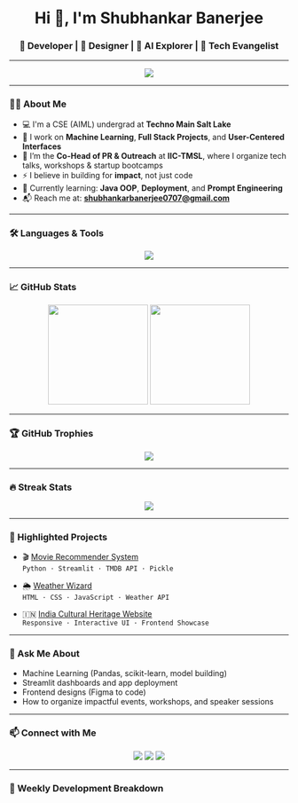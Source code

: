 <h1 align="center">Hi 👋, I'm Shubhankar Banerjee</h1>
<h3 align="center">🚀 Developer | 🎨 Designer | 🤖 AI Explorer | 🎤 Tech Evangelist</h3>

---

<p align="center">
  <img src="https://readme-typing-svg.demolab.com/?lines=CS+Student+%7C+AI+ML+Practitioner+%7C+UI%2FUX+Designer+%7C+Event+Organizer;Always%20learning%20and%20building%20✨&center=true&width=600&height=45">
</p>

---

### 👨‍💻 About Me

- 💻 I'm a CSE (AIML) undergrad at **Techno Main Salt Lake**
- 🧠 I work on **Machine Learning**, **Full Stack Projects**, and **User-Centered Interfaces**
- 🎤 I’m the **Co-Head of PR & Outreach** at **IIC-TMSL**, where I organize tech talks, workshops & startup bootcamps
- ⚡ I believe in building for **impact**, not just code
- 🌱 Currently learning: **Java OOP**, **Deployment**, and **Prompt Engineering**
- 📬 Reach me at: **shubhankarbanerjee0707@gmail.com**

---

### 🛠️ Languages & Tools

<p align="center">
  <img src="https://skillicons.dev/icons?i=python,java,js,html,css,figma,react,streamlit,flask,git,github,vscode,mongodb,bootstrap" />
</p>

---

### 📈 GitHub Stats

<p align="center">
  <img src="https://github-readme-stats.vercel.app/api?username=Shubhankar-hub&show_icons=true&theme=tokyonight&hide=contribs&count_private=true" height="180">
  <img src="https://github-readme-stats.vercel.app/api/top-langs/?username=Shubhankar-hub&layout=compact&theme=tokyonight" height="180">
</p>

---

### 🏆 GitHub Trophies

<p align="center">
  <img src="https://github-profile-trophy.vercel.app/?username=Shubhankar-hub&theme=matrix&column=7" />
</p>

---

### 🔥 Streak Stats

<p align="center">
  <img src="https://github-readme-streak-stats.herokuapp.com/?user=Shubhankar-hub&theme=radical&hide_border=true" />
</p>

---

### 📌 Highlighted Projects

- 🎬 [Movie Recommender System](https://github.com/Shubhankar-hub/AI)  
  `Python · Streamlit · TMDB API · Pickle`

- 🌦️ [Weather Wizard](https://github.com/Shubhankar-hub/Weather)  
  `HTML · CSS · JavaScript · Weather API`

- 🇮🇳 [India Cultural Heritage Website](https://github.com/Shubhankar-hub)  
  `Responsive · Interactive UI · Frontend Showcase`

---

### 💬 Ask Me About

- Machine Learning (Pandas, scikit-learn, model building)
- Streamlit dashboards and app deployment
- Frontend designs (Figma to code)
- How to organize impactful events, workshops, and speaker sessions

---

### 📫 Connect with Me

<p align="center">
  <a href="mailto:shubhankarbanerjee0707@gmail.com"><img src="https://img.shields.io/badge/Gmail-D14836?style=for-the-badge&logo=gmail&logoColor=white"></a>
  <a href="https://github.com/Shubhankar-hub"><img src="https://img.shields.io/badge/GitHub-100000?style=for-the-badge&logo=github&logoColor=white"></a>
  <a href="#"><img src="https://img.shields.io/badge/Portfolio-coming_soon-blue?style=for-the-badge"></a>
</p>

---

### 📅 Weekly Development Breakdown

<!-- Optional — You can enable it via wakatime if you set up tracking -->
<!-- 
```text
Python       ████████████░░░░░░  60%
HTML/CSS     ███████░░░░░░░░░░  25%
JavaScript   ████░░░░░░░░░░░░░  15%

